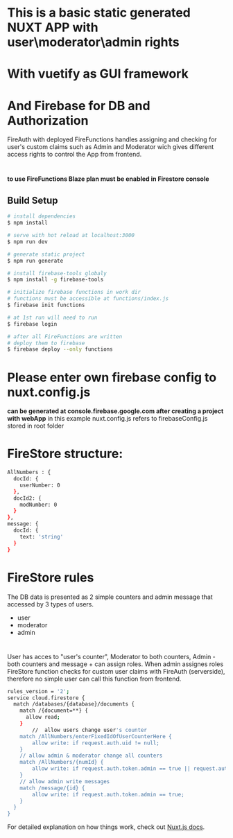 # This is a basic static generated NUXT APP with user\moderator\admin rights
# With vuetify as GUI framework
# And Firebase for DB and Authorization
FireAuth with deployed FireFunctions handles assigning and checking for user's custom claims such as Admin and Moderator
wich gives different access rights to control the App from frontend.
#
**to use FireFunctions Blaze plan must be enabled in Firestore console**

## Build Setup

```bash
# install dependencies
$ npm install

# serve with hot reload at localhost:3000
$ npm run dev

# generate static project
$ npm run generate

# install firebase-tools globaly
$ npm install -g firebase-tools

# initialize firebase functions in work dir
# functions must be accessible at functions/index.js
$ firebase init functions

# at 1st run will need to run
$ firebase login

# after all FireFunctions are written
# deploy them to firebase
$ firebase deploy --only functions

```
# Please enter own firebase config to nuxt.config.js
**can be generated at console.firebase.google.com after creating a project with webApp**
in this example nuxt.config.js refers to firebaseConfig.js stored in root folder

# FireStore structure:
```bash
AllNumbers : {
  docId: {
    userNumber: 0
  },
  docId2: {
    modNumber: 0
  }
},
message: {
  docId: {
    text: 'string'
  }
}
```

# FireStore rules
The DB data is presented as 2 simple counters and admin message that accessed by 3 types of users.
- user
- moderator
- admin
#
User has acces to "user's counter", Moderator to both counters, Admin - both counters and message + can assign roles.
When admin assignes roles FireStore function checks for custom user claims with FireAuth (serverside), therefore no simple user can call this function from frontend.

```bash
rules_version = '2';
service cloud.firestore {
  match /databases/{database}/documents {
    match /{document=**} {
      allow read;
    }
		//	allow users change user's counter
    match /AllNumbers/enterFixedIdOfUserCounterHere {
    	allow write: if request.auth.uid != null;
    }
    // allow admin & moderator change all counters
    match /AllNumbers/{numId} {
    	allow write: if request.auth.token.admin == true || request.auth.token.moderator == true;
    }
    // allow admin write messages
    match /message/{id} {
    	allow write: if request.auth.token.admin == true;
    }
  }
}

```

For detailed explanation on how things work, check out [Nuxt.js docs](https://nuxtjs.org).
